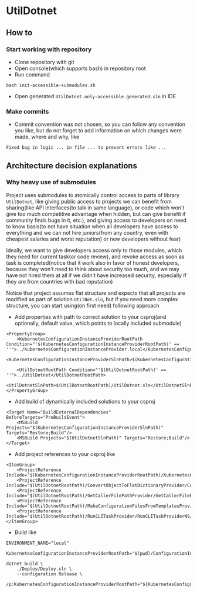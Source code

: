 # UtilDotnet
## How to
### Start working with repository
- Clone repository with git
- Open console(which supports bash) in repository root
- Run command
```
bash init-accessible-submodules.sh
```
- Open generated `UtilDotnet.only-accessible.generated.sln` in IDE
### Make commits
- Commit convention was not chosen, so you can follow any convention you like, but do not forget to add information on which changes were made, where and why, like
```
Fixed bug in logic ... in file ... to prevent errors like ...
```

## Architecture decision explanations
### Why heavy use of submodules
Project uses submodules to atomically control access to parts of library `UtilDotnet`, like giving public access to projects we can benefit from sharing(like API interfaces(to talk in same language), or code which won't give too much competitive advantage when hidden, but can give benefit if community finds bugs in it, etc.), and giving access to developers on need to know basis(to not have situation when all developers have access to everything and we can not hire juniors(from any country, even with cheapest salaries and worst reputation) or new developers without fear)

Ideally, we want to give developers access only to those modules, which they need for current task(or code review), and revoke access as soon as task is completed(notice that it work also in favor of honest developers, because they won't need to think about security too much, and we may have not hired them at all if we didn't have increased security, especially if they are from countries with bad reputation)

Notice that project assumes flat structure and expects that all projects are modified as part of solution `UtilNet.sln`, but if you need more complex structure, you can start using(on first need) following approach
- Add properties with path to correct solution to your csproj(and optionally, default value, which points to locally included submodule)
```
<PropertyGroup>
    <KubernetesConfigurationInstanceProviderRootPath Condition="'$(KubernetesConfigurationInstanceProviderRootPath)' == ''">../KubernetesConfigurationInstanceProvider.local</KubernetesConfigurationInstanceProviderRootPath>
    <KubernetesConfigurationInstanceProviderSlnPath>$(KubernetesConfigurationInstanceProviderRootPath)/KubernetesConfigurationInstanceProvider.sln</KubernetesConfigurationInstanceProviderSlnPath>

    <UtilDotnetRootPath Condition="'$(UtilDotnetRootPath)' == ''">../UtilDotnet</UtilDotnetRootPath>
    <UtilDotnetSlnPath>$(UtilDotnetRootPath)/UtilDotnet.sln</UtilDotnetSlnPath>
</PropertyGroup>
```
- Add build of dynamically included solutions to your csproj
```
<Target Name="BuildExternalDependencies" BeforeTargets="PreBuildEvent">
    <MSBuild Projects="$(KubernetesConfigurationInstanceProviderSlnPath)" Targets="Restore;Build"/>
    <MSBuild Projects="$(UtilDotnetSlnPath)" Targets="Restore;Build"/>
</Target>
```
- Add project references to your csproj like
```
<ItemGroup>
    <ProjectReference Include="$(KubernetesConfigurationInstanceProviderRootPath)/KubernetesConfigurationInstanceProviderNS/KubernetesConfigurationInstanceProviderNS.csproj"/>
    <ProjectReference Include="$(UtilDotnetRootPath)/ConvertObjectToFlatDictionaryProvider/ConvertObjectToFlatDictionaryProviderNS/ConvertObjectToFlatDictionaryProviderNS.csproj"/>
    <ProjectReference Include="$(UtilDotnetRootPath)/GetCallerFilePathProvider/GetCallerFilePathProviderNS/GetCallerFilePathProviderNS.csproj"/>
    <ProjectReference Include="$(UtilDotnetRootPath)/MakeConfigurationFilesFromTemplatesProvider/MakeConfigurationFilesFromTemplatesProviderNS/MakeConfigurationFilesFromTemplatesProviderNS.csproj"/>
    <ProjectReference Include="$(UtilDotnetRootPath)/RunCLITaskProvider/RunCLITaskProviderNS/RunCLITaskProviderNS.csproj"/>
</ItemGroup>
```
- Build like
```
ENVIRONMENT_NAME="local"

KubernetesConfigurationInstanceProviderRootPath="$(pwd)/ConfigurationInstanceProvider/KubernetesConfigurationInstanceProvider.${ENVIRONMENT_NAME}"

dotnet build \
    ./Deploy/Deploy.sln \
    --configuration Release \
    /p:KubernetesConfigurationInstanceProviderRootPath="${KubernetesConfigurationInstanceProviderRootPath}"
```